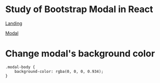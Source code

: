 # Study of Bootstrap Modal in React

[Landing](./src/assets/screen-shot-1.webp)

[Modal](./src/assets/screen-shot-2.webp)

# Change modal's background color
```
.modal-body {
    background-color: rgba(0, 0, 0, 0.934);
}
```